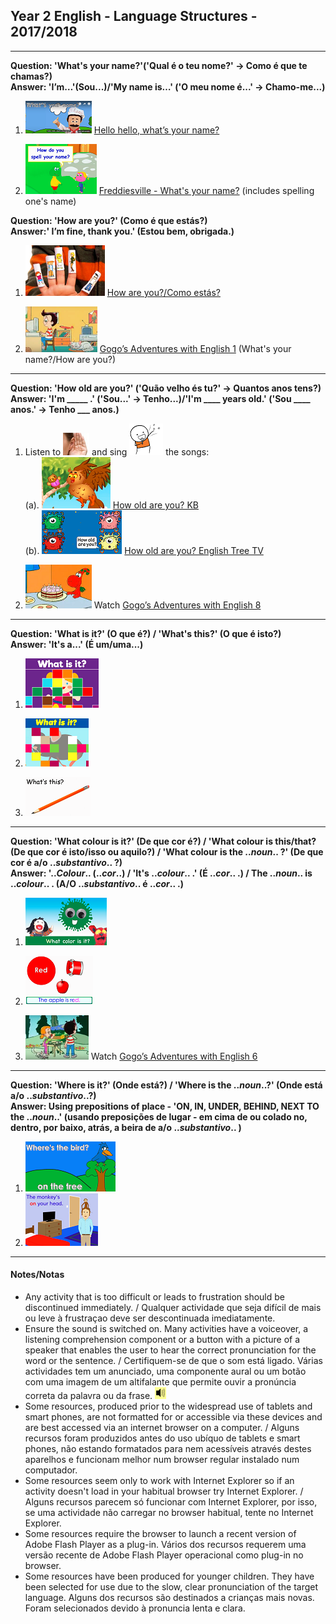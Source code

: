 ## Year 2 English - Language Structures - 2017/2018

***

**Question: 'What's your name?'('Qual é o teu nome?' -> Como é que te chamas?)**  
**Answer: 'I’m…'(Sou...)/'My name is…' ('O meu nome é...' -> Chamo-me...)**

1. [![wyn](/images/wyn1.png)](https://www.youtube.com/watch?v=Uv1JkBL5728) [Hello hello, what’s your name?](https://www.youtube.com/watch?v=Uv1JkBL5728)  

2. [![frna](/images/frna.PNG)](https://www.youtube.com/watch?v=EDmWNJ144oY) [Freddiesville - What's your name?](https://www.youtube.com/watch?v=EDmWNJ144oY) (includes spelling one's name)

**Question: 'How are you?' (Como é que estás?)**  
**Answer:' I’m fine, thank you.' (Estou bem, obrigada.)**

1. [![hays](/images/hays.PNG)](https://www.youtube.com/watch?v=LxhOv3KnfA8) [How are you?/Como estás?](https://www.youtube.com/watch?v=LxhOv3KnfA8)  

2. [![gae1](/images/gae1.PNG)](https://www.youtube.com/watch?v=9R5-W3bMX4E) [Gogo’s Adventures with English 1](https://www.youtube.com/watch?v=9R5-W3bMX4E) (What's your name?/How are you?)

***

**Question: 'How old are you?' ('Quão velho és tu?' -> Quantos anos tens?)**  
**Answer: 'I'm _____ .' ('Sou...' -> Tenho...)/'I'm ____ years old.' ('Sou ____ anos.' -> Tenho ___ anos.)**

1. Listen to ![listen](/images/listen.png) and sing ![sing](/images/sing.png) the songs:  
(a). [![hoaykb](/images/hoaykb.png)](https://www.youtube.com/watch?v=P__4P20BlGo) [How old are you? KB](https://www.youtube.com/watch?v=P__4P20BlGo)  
(b). [![hoay](/images/hoay.PNG)](https://www.youtube.com/watch?v=x2cI4ZgsYU4) [How old are you? English Tree TV](https://www.youtube.com/watch?v=x2cI4ZgsYU4)

2. [![gae8](/images/gae8.PNG)](https://www.youtube.com/watch?v=sn4sp4YGz0E) Watch [Gogo’s Adventures with English 8](https://www.youtube.com/watch?v=sn4sp4YGz0E)

*** 

**Question: 'What is it?' (O que é?) / 'What's this?' (O que é isto?)**  
**Answer: 'It's a...' (É um/uma...)**

1. [![fket](/images/fket.PNG)](https://www.youtube.com/watch?v=8-SWzpdcl6E)

2. [![fkea](/images/fkea.png)](https://www.youtube.com/watch?v=D_sdGxUxz_4)

3. [![dewt](/images/dewt.png)](https://youtu.be/TARreOtrWUg)

*** 

**Question: 'What colour is it?' (De que cor é?) / 'What colour is this/that? (De que cor é isto/isso ou aquilo?) / 'What colour is the ..*noun*.. ?' (De que cor é a/o ..*substantivo*.. ?)**  
**Answer: '..*Colour*.. (..*cor*..) / 'It's ..*colour*.. .' (É ..*cor*.. .) / The ..*noun*.. is ..*colour*.. . (A/O ..*substantivo*.. é ..*cor*.. .)**

1. [![dewc](/images/dewc.png)](https://www.youtube.com/watch?v=YyFLBTTAbSE)

2. [![bbar](/images/bbar.png)](https://www.youtube.com/watch?v=1jv0Gx_q_OU)

3. [![gae6](/images/gae6.png)](https://www.youtube.com/watch?v=_2WAwT9cKAk) Watch [Gogo’s Adventures with English 6](https://www.youtube.com/watch?v=_2WAwT9cKAk)

***

**Question: 'Where is it?' (Onde está?) / 'Where is the ..*noun*..?' (Onde está a/o ..*substantivo*..?)**  
**Answer: Using prepositions of place - 'ON, IN, UNDER, BEHIND, NEXT TO the ..*noun*..' (usando preposições de lugar - em cima de ou colado no, dentro, por baixo, atrás, a beira de a/o ..*substantivo*.. )**

1. [![mlpp](/images/mlpp.png)](https://www.youtube.com/watch?v=8F0NYBBKczM)
2. [![ktvpp](/images/ktvpp.png)](https://www.youtube.com/watch?v=idJYhjGyWTU)

***


#### Notes/Notas
* Any activity that is too difficult or leads to frustration should be discontinued immediately. / Qualquer actividade que seja difícil de mais ou leve à frustraçao deve ser descontinuada imediatamente.
* Ensure the sound is switched on. Many activities have a voiceover, a listening comprehension component or a button with a picture of a speaker that enables the user to hear the correct pronunciation for the word or the sentence. / Certifiquem-se de que o som está ligado. Várias actividades tem um anunciado, uma componente aural ou um botão com uma imagem de um altifalante que permite ouvir a pronúncia correta da palavra ou da frase. ![spkr2](/images/spkr2.PNG)
* Some resources, produced prior to the widespread use of tablets and smart phones, are not formatted for or accessible via these devices and are best accessed via an internet browser on a computer. / Alguns recursos foram produzidos antes do uso ubíquo de tablets e smart phones, não estando formatados para nem acessíveis através destes aparelhos e funcionam melhor num browser regular instalado num computador.
* Some resources seem only to work with Internet Explorer so if an activity doesn't load in your habitual browser try Internet Explorer. / Alguns recursos parecem só funcionar com Internet Explorer, por isso, se uma actividade não carregar no browser habitual, tente no Internet Explorer.
* Some resources require the browser to launch a recent version of Adobe Flash Player as a plug-in. Vários dos recursos requerem uma versão recente de Adobe Flash Player operacional como plug-in no browser.
* Some resources have been produced for younger children. They have been selected for use due to the slow, clear pronunciation of the target language. Alguns dos recursos são destinados a crianças mais novas. Foram selecionados devido à pronuncia lenta e clara.
